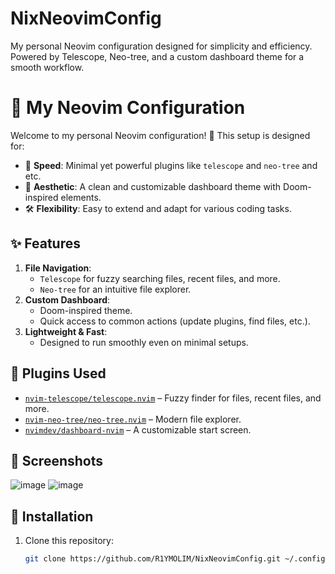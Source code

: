 # NixNeovimConfig

My personal Neovim configuration designed for simplicity and efficiency. 
Powered by Telescope, Neo-tree, and a custom dashboard theme for a smooth workflow.

# 📝 My Neovim Configuration

Welcome to my personal Neovim configuration! 🎉 This setup is designed for:
- 🚀 **Speed**: Minimal yet powerful plugins like `telescope` and `neo-tree` and etc.
- 🎨 **Aesthetic**: A clean and customizable dashboard theme with Doom-inspired elements.
- 🛠️ **Flexibility**: Easy to extend and adapt for various coding tasks.

## ✨ Features
1. **File Navigation**:
   - `Telescope` for fuzzy searching files, recent files, and more.
   - `Neo-tree` for an intuitive file explorer.
2. **Custom Dashboard**:
   - Doom-inspired theme.
   - Quick access to common actions (update plugins, find files, etc.).
3. **Lightweight & Fast**:
   - Designed to run smoothly even on minimal setups.

## 🔧 Plugins Used
- [`nvim-telescope/telescope.nvim`](https://github.com/nvim-telescope/telescope.nvim) – Fuzzy finder for files, recent files, and more.
- [`nvim-neo-tree/neo-tree.nvim`](https://github.com/nvim-neo-tree/neo-tree.nvim) – Modern file explorer.
- [`nvimdev/dashboard-nvim`](https://github.com/nvimdev/dashboard-nvim) – A customizable start screen.

## 📸 Screenshots
![image](https://github.com/user-attachments/assets/d396bf86-8e39-44a0-b3ac-78bc6233704f)
![image](https://github.com/user-attachments/assets/e4168675-4ab3-4657-a3fb-ab1f492b8aa3)

## 🚀 Installation
1. Clone this repository:
   ```bash
   git clone https://github.com/R1YMOLIM/NixNeovimConfig.git ~/.config/nvim
